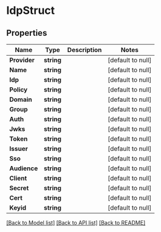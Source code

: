 # IdpStruct

## Properties
Name | Type | Description | Notes
------------ | ------------- | ------------- | -------------
**Provider** | **string** |  | [default to null]
**Name** | **string** |  | [default to null]
**Idp** | **string** |  | [default to null]
**Policy** | **string** |  | [default to null]
**Domain** | **string** |  | [default to null]
**Group** | **string** |  | [default to null]
**Auth** | **string** |  | [default to null]
**Jwks** | **string** |  | [default to null]
**Token** | **string** |  | [default to null]
**Issuer** | **string** |  | [default to null]
**Sso** | **string** |  | [default to null]
**Audience** | **string** |  | [default to null]
**Client** | **string** |  | [default to null]
**Secret** | **string** |  | [default to null]
**Cert** | **string** |  | [default to null]
**Keyid** | **string** |  | [default to null]

[[Back to Model list]](../README.md#documentation-for-models) [[Back to API list]](../README.md#documentation-for-api-endpoints) [[Back to README]](../README.md)

